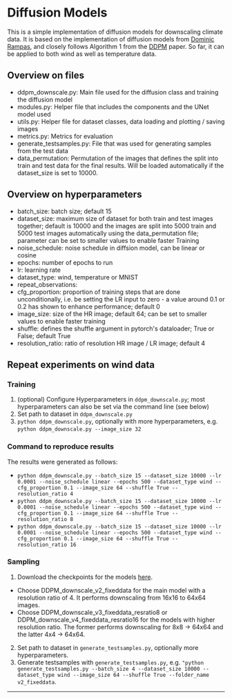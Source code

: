 # Diffusion Models
This is a simple implementation of diffusion models for downscaling climate data. It is based on the implementation of diffusion models from [Dominic Rampas](https://github.com/dome272/Diffusion-Models-pytorch), and closely follows Algorithm 1 from the [DDPM](https://arxiv.org/pdf/2006.11239.pdf) paper. So far, it can be applied to both wind as well as temperature data.

## Overview on files
- ddpm_downscale.py: Main file used for the diffusion class and training the diffusion model
- modules.py: Helper file that includes the components and the UNet model used
- utils.py: Helper file for dataset classes, data loading and plotting / saving images
- metrics.py: Metrics for evaluation
- generate_testsamples.py: File that was used for generating samples from the test data
- data_permutation: Permutation of the images that defines the split into train and test data for the final results. Will be loaded automatically if the dataset_size is set to 10000.

## Overview on hyperparameters
- batch_size: batch size; default 15
- dataset_size: maximum size of dataset for both train and test images together; default is 10000 and the images are split into 5000 train and 5000 test images automatically using the data_permutation file; parameter can be set to smaller values to enable faster Training
- noise_schedule: noise schedule in diffsion model, can be linear or cosine
- epochs: number of epochs to run
- lr: learning rate
- dataset_type: wind, temperature or MNIST
- repeat_observations:
- cfg_proportion: proportion of training steps that are done unconditionally, i.e. be setting the LR input to zero - a value around 0.1 or 0.2  has shown to enhance performance; default 0
- image_size: size of the HR image; default 64; can be set to smaller values to enable faster training
- shuffle: defines the shuffle argument in pytorch's dataloader; True or False; default True
- resolution_ratio: ratio of resolution HR image / LR image; default 4

## Repeat experiments on wind data
### Training
1. (optional) Configure Hyperparameters in ```ddpm_downscale.py```; most hyperparameters can also be set via the command line (see below)
2. Set path to dataset in ```ddpm_downscale.py```
3. ```python ddpm_downscale.py```, optionally with more hyperparameters, e.g. ```python ddpm_downscale.py --image_size 32```

### Command to reproduce results
The results were generated as follows:
- ```python ddpm_downscale.py --batch_size 15 --dataset_size 10000 --lr 0.0001 --noise_schedule linear --epochs 500 --dataset_type wind --cfg_proportion 0.1 --image_size 64 --shuffle True --resolution_ratio 4```
- ```python ddpm_downscale.py --batch_size 15 --dataset_size 10000 --lr 0.0001 --noise_schedule linear --epochs 500 --dataset_type wind --cfg_proportion 0.1 --image_size 64 --shuffle True --resolution_ratio 8```
- ```python ddpm_downscale.py --batch_size 15 --dataset_size 10000 --lr 0.0001 --noise_schedule linear --epochs 500 --dataset_type wind --cfg_proportion 0.1 --image_size 64 --shuffle True --resolution_ratio 16```

### Sampling
1. Download the checkpoints for the models [here](https://drive.google.com/drive/folders/18J1K70g4nIK_8SViRdr7kYJc7C0MdUrH?usp=share_link).
- Choose DDPM_downscale_v2_fixeddata for the main model with a resolution ratio of 4. It performs downscaling from 16x16 to 64x64 images.
- Choose DDPM_downscale_v3_fixeddata_resratio8 or DDPM_downscale_v4_fixeddata_resratio16 for the models with higher resolution ratio. The former performs downscaling for 8x8 -> 64x64 and the latter 4x4 -> 64x64.
2. Set path to dataset in ```generate_testsamples.py```, optionally more hyperparameters.
3. Generate testsamples with ```generate_testsamples.py```, e.g.
```"python generate_testsamples.py --batch_size 4 --dataset_size 10000 --dataset_type wind --image_size 64 --shuffle True --folder_name v2_fixeddata```.
<hr>
